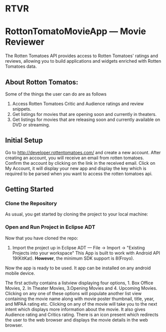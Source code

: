 # RTVR
# RottonTomatoMovieApp  &mdash; Movie Reviewer

The Rotten Tomatoes API provides access to Rotten Tomatoes' ratings and reviews, allowing you to build applications and widgets enriched with Rotten Tomatoes data.

## About Rotton Tomatos:
Some of the things the user can do are as follows

1. Access Rotten Tomatoes Critic and Audience ratings and review snippets.
2. Get listings for movies that are opening soon and currently in theaters.
3. Get listings for movies that are releasing soon and currently available on DVD or streaming.

## Initial Setup
Go to http://developer.rottentomatoes.com/ and create a new account. 
After creating an account, you will receive an email from rotten tomatoes. Confirm the account by clicking on the link in the received email.
Click on My Account, it will display your new app and display the key which is required to be parsed when you want to access the rotten tomatoes api. 

## Getting Started

### Clone the Repository
As usual, you get started by cloning the project to your local machine:
### Open and Run Project in Eclipse ADT

Now that you have cloned the repo:

1. Import the project up in Eclipse ADT  &mdash; File -> Import -> "Existing Projects into your workspace"
This App is built to work with Android API 19(KitKat). **However**, the minimum SDK support is 8(Froyo).

Now the app is ready to be used. It app can be installed on any android mobile device. 

The first activity contains a listview displaying four options, 1. Box Office Movies, 2. In Theater Movies, 3.Opening Movies and 4. Upcoming Movies. Clicking on any one of these options will populate another list view containing the movie name along with movie poster thumbnail, title, year, and MPAA rating etc.
Clicking on any of the movie will take you to the next intent which displays more information about the movie. It also gives Audience rating and Critics rating.
There is an icon present which redirects the user to the web browser and displays the movie details in the web browser.

